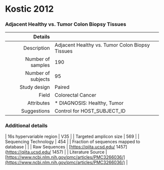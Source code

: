 # Kostic 2012

### Adjacent Healthy vs. Tumor Colon Biopsy Tissues


| Details        |             |
| -------------: |-------------|
| Description      | Adjacent Healthy vs. Tumor Colon Biopsy Tissues |
| Number of samples     | 190      |
| Number of subjects | 95      |
| Study design | Paired |
| Field | Colorectal Cancer|
| Attributes | * DIAGNOSIS: Healthy, Tumor |
| Suggestions | Control for HOST_SUBJECT_ID

### Additional details

| 16s hypervariable region | V35 |
| Targeted amplicon size | 569 |
| Sequencing Technology | 454 |
| Fraction of sequences mapped to database |  |
| Raw Sequences | [https://qiita.ucsd.edu/ 1457](https://qiita.ucsd.edu/ 1457) |
| Literature Source | [https://www.ncbi.nlm.nih.gov/pmc/articles/PMC3266036/](https://www.ncbi.nlm.nih.gov/pmc/articles/PMC3266036/) |